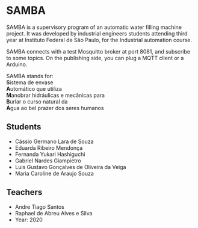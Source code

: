 # SAMBA

SAMBA is a supervisory program of an automatic water filling machine project. It was developed by industrial engineers students attending third year at Instituto Federal de São Paulo, for the Industrial automation course.

SAMBA connects with a test Mosquitto broker at port 8081, and subscribe to some topics. On the publishing side, you can plug a MQTT client or a Arduino.

SAMBA stands for: <br>
<strong>S</strong>istema de envase <br>
<strong>A</strong>utomático que utiliza <br>
<strong>M</strong>anobrar hidráulicas e mecânicas para <br>
<strong>B</strong>urlar o curso natural da <br>
<strong>Á</strong>gua ao bel prazer dos seres humanos <br>

## Students
- Cássio Germano Lara de Souza
- Eduarda Ribeiro Mendonça
- Fernanda Yukari Hashiguchi
- Gabriel Nardes Giampietro
- Luis Gustavo Gonçalves de Oliveira da Veiga
- Maria Caroline de Araujo Souza

## Teachers
- Andre Tiago Santos
- Raphael de Abreu Alves e Silva
- Year: 2020
